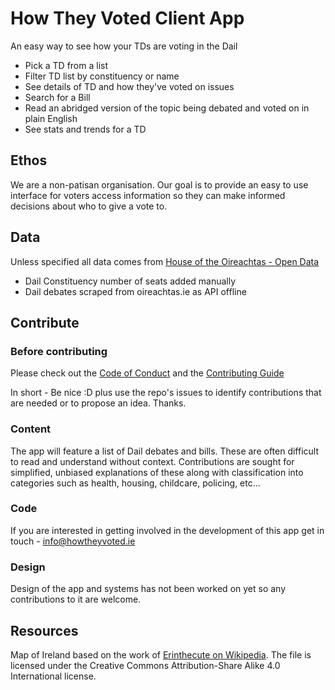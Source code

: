 # How They Voted Client App

An easy way to see how your TDs are voting in the Dail

- Pick a TD from a list
- Filter TD list by constituency or name
- See details of TD and how they've voted on issues
- Search for a Bill
- Read an abridged version of the topic being debated and voted on in plain English
- See stats and trends for a TD

## Ethos

We are a non-patisan organisation. Our goal is to provide an easy to use interface for voters access information so they can make informed decisions about who to give a vote to.

## Data

Unless specified all data comes from [House of the Oireachtas - Open Data](https://www.oireachtas.ie/en/open-data/)

- Dail Constituency number of seats added manually
- Dail debates scraped from oireachtas.ie as API offline

## Contribute

### Before contributing

Please check out the [Code of Conduct](https://github.com/How-They-Voted-Ireland/organisation-files/blob/master/CODE_OF_CONDUCT) and the [Contributing Guide](https://github.com/How-They-Voted-Ireland/organisation-files/blob/master/CONTRIBUTING.md)

In short - Be nice :D plus use the repo's issues to identify contributions that are needed or to propose an idea. Thanks.

### Content

The app will feature a list of Dail debates and bills. These are often difficult to read and understand without context. Contributions are sought for simplified, unbiased explanations of these along with classification into categories such as health, housing, childcare, policing, etc...

### Code

If you are interested in getting involved in the development of this app get in touch - [info@howtheyvoted.ie](mailto:info@howtheyvoted.ie)

### Design

Design of the app and systems has not been worked on yet so any contributions to it are welcome.

## Resources

Map of Ireland based on the work of <a href="https://commons.wikimedia.org/wiki/User:Erinthecute">Erinthecute on Wikipedia</a>. The file is licensed under the Creative Commons Attribution-Share Alike 4.0 International license.
